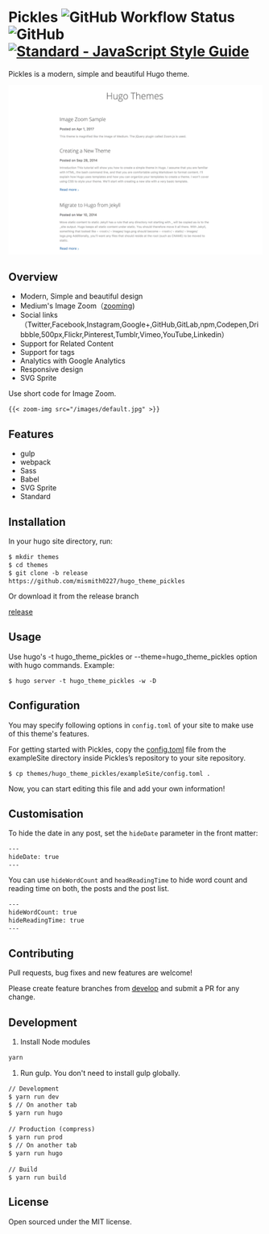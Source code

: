 # Pickles ![GitHub Workflow Status](https://img.shields.io/github/workflow/status/mismith0227/hugo_theme_pickles/create%20new%20branch?style=flat-square) ![GitHub](https://img.shields.io/github/license/mismith0227/hugo_theme_pickles?style=flat-square) [![Standard - JavaScript Style Guide](https://cdn.rawgit.com/feross/standard/master/badge.svg)](https://github.com/feross/standard)

Pickles is a modern, simple and beautiful Hugo theme.

![screenshot](https://github.com/mismith0227/hugo_theme_pickles/blob/master/images/screenshot.png)

## Overview

- Modern, Simple and beautiful design
- Medium's Image Zoom（[zooming](https://desmonding.me/zooming/docs/#/))
- Social links（Twitter,Facebook,Instagram,Google+,GitHub,GitLab,npm,Codepen,Dribbble,500px,Flickr,Pinterest,Tumblr,Vimeo,YouTube,Linkedin）
- Support for Related Content
- Support for tags
- Analytics with Google Analytics
- Responsive design
- SVG Sprite

Use short code for Image Zoom.

```
{{< zoom-img src="/images/default.jpg" >}}
```

## Features

- gulp
- webpack
- Sass
- Babel
- SVG Sprite
- Standard

## Installation

In your hugo site directory, run:

```shell
$ mkdir themes
$ cd themes
$ git clone -b release https://github.com/mismith0227/hugo_theme_pickles
```

Or download it from the release branch

[release](https://github.com/mismith0227/hugo_theme_pickles/tree/release)

## Usage

Use hugo's -t hugo_theme_pickles or --theme=hugo_theme_pickles option with hugo commands. Example:

```shell
$ hugo server -t hugo_theme_pickles -w -D
```

## Configuration

You may specify following options in `config.toml` of your site to make use of
this theme's features.

For getting started with Pickles, copy the [config.toml](https://github.com/mismith0227/hugo_theme_pickles/blob/master/exampleSite/config.toml) file from the exampleSite directory inside Pickles’s repository to your site repository.

```shell
$ cp themes/hugo_theme_pickles/exampleSite/config.toml .
```

Now, you can start editing this file and add your own information!

## Customisation

To hide the date in any post, set the `hideDate` parameter in the front matter:

```
---
hideDate: true
---
```

You can use `hideWordCount` and `headReadingTime` to hide word count and reading time on both, the posts and the post list.

```
---
hideWordCount: true
hideReadingTime: true
---
```

## Contributing

Pull requests, bug fixes and new features are welcome!

Please create feature branches from [develop](https://github.com/mismith0227/hugo_theme_pickles/tree/develop) and submit a PR for any change.

## Development

1.  Install Node modules

```sh
yarn
```

1.  Run gulp. You don't need to install gulp globally.

```
// Development
$ yarn run dev
$ // On another tab
$ yarn run hugo

// Production (compress)
$ yarn run prod
$ // On another tab
$ yarn run hugo

// Build
$ yarn run build
```

## License

Open sourced under the MIT license.
